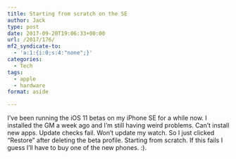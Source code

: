 ```yaml
---
title: Starting from scratch on the SE
author: Jack
type: post
date: 2017-09-20T19:06:33+00:00
url: /2017/176/
mf2_syndicate-to:
  - 'a:1:{i:0;s:4:"none";}'
categories:
  - Tech
tags:
  - apple
  - hardware
format: aside

---
```

I&#8217;ve been running the iOS 11 betas on my iPhone SE for a while now. I installed the GM a week ago and I&#8217;m still having weird problems. Can&#8217;t install new apps. Update checks fail. Won&#8217;t update my watch. So I just clicked &#8220;Restore&#8221; after deleting the beta profile. Starting from scratch. If this fails I guess I&#8217;ll have to buy one of the new phones. :).